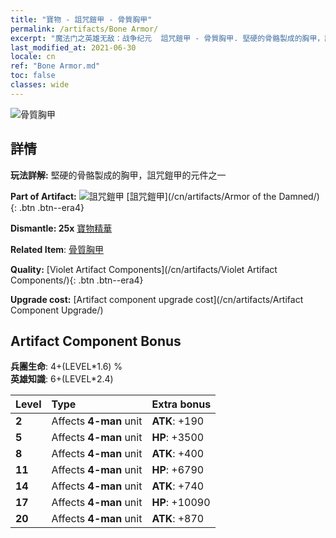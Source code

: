 ```yaml
---
title: "寶物 - 詛咒鎧甲 - 骨質胸甲"
permalink: /artifacts/Bone Armor/
excerpt: "魔法门之英雄无敌：战争纪元  詛咒鎧甲 - 骨質胸甲. 堅硬的骨骼製成的胸甲，詛咒鎧甲的元件之一"
last_modified_at: 2021-06-30
locale: cn
ref: "Bone Armor.md"
toc: false
classes: wide
---
```


 ![骨質胸甲](/images/t/artifact_40304.png)



## 詳情

 **玩法詳解:** 堅硬的骨骼製成的胸甲，詛咒鎧甲的元件之一

 **Part of Artifact:** ![詛咒鎧甲](/images/t/icon_artifact_30.png) [詛咒鎧甲](/cn/artifacts/Armor of the Damned/){: .btn .btn--era4}

 **Dismantle: 25x** [寶物精華](/cn/Items/con_905/)

 **Related Item**: [骨質胸甲](/cn/Items/art_124/)

 **Quality:** [Violet Artifact Components](/cn/artifacts/Violet Artifact Components/){: .btn .btn--era4}

 **Upgrade cost:** [Artifact component upgrade cost](/cn/artifacts/Artifact Component Upgrade/)

## Artifact Component Bonus

  **兵團生命**: 4+(LEVEL\*1.6) %<br/>**英雄知識**: 6+(LEVEL\*2.4)

  |  Level  | Type |    Extra bonus  | 
  |:--------|:-----|:----------------| 
  | **2** | Affects **4-man** unit | **ATK**: +190 | 
  | **5** | Affects **4-man** unit | **HP**: +3500 | 
  | **8** | Affects **4-man** unit | **ATK**: +400 | 
  | **11** | Affects **4-man** unit | **HP**: +6790 | 
  | **14** | Affects **4-man** unit | **ATK**: +740 | 
  | **17** | Affects **4-man** unit | **HP**: +10090 | 
  | **20** | Affects **4-man** unit | **ATK**: +870 | 
